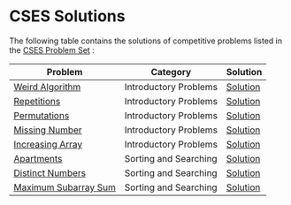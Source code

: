 CSES Solutions
==================

The following table contains the solutions of competitive problems listed in the [CSES Problem Set](https://cses.fi/problemset/)
:

| Problem | Category | Solution |
| --- | --- | --- |
| [Weird Algorithm](https://cses.fi/problemset/task/1068) | Introductory Problems | [Solution](solutions/Weird_Algorithm) |
| [Repetitions](https://cses.fi/problemset/task/1069) | Introductory Problems | [Solution](solutions/Repetitions) |
| [Permutations](https://cses.fi/problemset/task/1070) | Introductory Problems | [Solution](solutions/Permutations) |
| [Missing Number](https://cses.fi/problemset/task/1083) | Introductory Problems | [Solution](solutions/Missing_Number) |
| [Increasing Array](https://cses.fi/problemset/task/1094) | Introductory Problems | [Solution](solutions/Increasing_Array) |
| [Apartments](https://cses.fi/problemset/task/1084) | Sorting and Searching | [Solution](solutions/Apartments) |
| [Distinct Numbers](https://cses.fi/problemset/task/1621) | Sorting and Searching | [Solution](solutions/Distinct_Numbers) |
| [Maximum Subarray Sum](https://cses.fi/problemset/task/1643) | Sorting and Searching | [Solution](solutions/Maximum_Subarray_Sum) |
